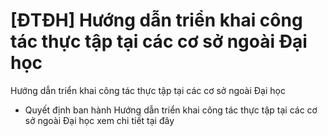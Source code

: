 # [ĐTĐH] Hướng dẫn triển khai công tác thực tập tại các cơ sở ngoài Đại học

Hướng dẫn triển khai công tác thực tập tại các cơ sở ngoài Đại học
- Quyết định ban hành Hướng dẫn triển khai công tác thực tập tại các cơ sở ngoài Đại học xem chi tiết tại đây